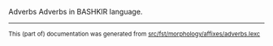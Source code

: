 Adverbs
Adverbs in BASHKIR language.

* * *

<small>This (part of) documentation was generated from [src/fst/morphology/affixes/adverbs.lexc](https://github.com/giellalt/lang-bak/blob/main/src/fst/morphology/affixes/adverbs.lexc)</small>
